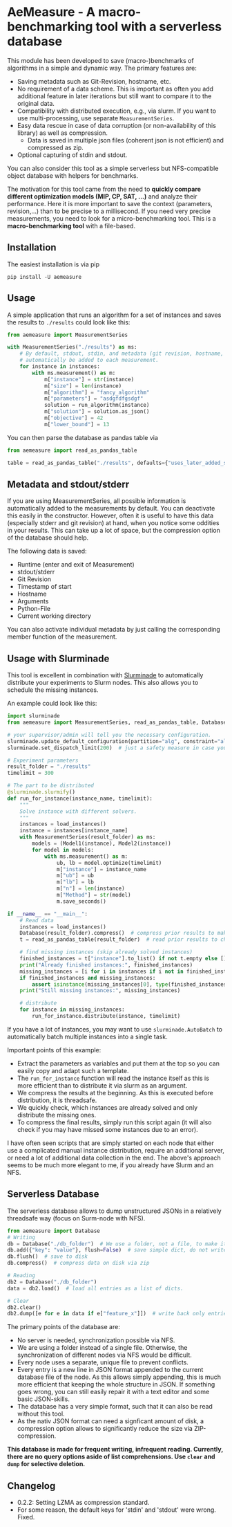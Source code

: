 # AeMeasure - A macro-benchmarking tool with a serverless database

This module has been developed to save (macro-)benchmarks of algorithms in a simple and
dynamic way. The primary features are:
* Saving metadata such as Git-Revision, hostname, etc.
* No requirement of a data scheme. This is important as often you add additional feature in later iterations but still want to compare it to the original data.
* Compatibility with distributed execution, e.g., via slurm. If you want to use multi-processing, use separate `MeasurementSeries`.
* Easy data rescue in case of data corruption (or non-availability of this library) as well as compression.
  * Data is saved in multiple json files (coherent json is not efficient) and compressed as zip.
* Optional capturing of stdin and stdout.

You can also consider this tool as a simple serverless but NFS-compatible object database with helpers for benchmarks.

The motivation for this tool came from the need to **quickly compare different optimization models (MIP, CP, SAT, ...)**
and analyze their performance.  Here it is more important to save the context (parameters, revision,...) than to
be precise to a millisecond. If you need very precise measurements, you need to look for a micro-benchmarking tool.
This is a **macro-benchmarking tool** with a file-based.

## Installation

The easiest installation is via pip
```shell
pip install -U aemeasure
```

## Usage

A simple application that runs an algorithm for a set of instances and saves the results to `./results` could look like this:

```python
from aemeasure import MeasurementSeries

with MeasurementSeries("./results") as ms:
    # By default, stdout, stdin, and metadata (git revision, hostname, etc) will
    # automatically be added to each measurement.
    for instance in instances:
        with ms.measurement() as m:
            m["instance"] = str(instance)
            m["size"] = len(instance)
            m["algorithm"] = "fancy_algorithm"
            m["parameters"] = "asdgfdfgsdgf"
            solution = run_algorithm(instance)
            m["solution"] = solution.as_json()
            m["objective"] = 42
            m["lower_bound"] = 13
```

You can then parse the database as pandas table via
```python
from aemeasure import read_as_pandas_table

table = read_as_pandas_table("./results", defaults={"uses_later_added_special_feature": False})
```

## Metadata and stdout/stderr

If you are using MeasurementSeries, all possible information is automatically
added to the measurements by default. You can deactivate this easily in
the constructor. However, often it is useful to have this data (especially stderr
and git revision) at hand, when you notice some oddities in your results. This
can take up a lot of space, but the compression option of the database should
help.

The following data is saved:
* Runtime (enter and exit of Measurement)
* stdout/stderr
* Git Revision
* Timestamp of start
* Hostname
* Arguments
* Python-File
* Current working directory

You can also activate individual metadata by just calling the corresponding member
function of the measurement.

## Usage with Slurminade

This tool is excellent in combination with [Slurminade](https://github.com/d-krupke/slurminade) to automatically distribute
your experiments to Slurm nodes. This also allows you to schedule the missing instances.

An example could look like this:

```python
import slurminade
from aemeasure import MeasurementSeries, read_as_pandas_table, Database

# your supervisor/admin will tell you the necessary configuration.
slurminade.update_default_configuration(partition="alg", constraint="alggen03")
slurminade.set_dispatch_limit(200)  # just a safety measure in case you messed up

# Experiment parameters
result_folder = "./results"
timelimit = 300

# The part to be distributed
@slurminade.slurmify()
def run_for_instance(instance_name, timelimit):
    """
    Solve instance with different solvers.
    """
    instances = load_instances()
    instance = instances[instance_name]
    with MeasurementSeries(result_folder) as ms:
        models = (Model1(instance), Model2(instance))
        for model in models:
            with ms.measurement() as m:
                ub, lb = model.optimize(timelimit)
                m["instance"] = instance_name
                m["ub"] = ub
                m["lb"] = lb
                m["n"] = len(instance)
                m["Method"] = str(model)
                m.save_seconds()

if __name__ == "__main__":
    # Read data
    instances = load_instances()
    Database(result_folder).compress()  # compress prior results to make space
    t = read_as_pandas_table(result_folder)  # read prior results to check which instances are still missing

    # find missing instances (skip already solved instances)
    finished_instances = t["instance"].to_list() if not t.empty else []
    print("Already finished instances:", finished_instances)
    missing_instances = [i for i in instances if i not in finished_instances]
    if finished_instances and missing_instances:
        assert isinstance(missing_instances[0], type(finished_instances[0]))
    print("Still missing instances:", missing_instances)

    # distribute
    for instance in missing_instances:
        run_for_instance.distribute(instance, timelimit)
```

If you have a lot of instances, you may want to use `slurminade.AutoBatch` to automatically
batch multiple instances into a single task.

Important points of this example:
* Extract the parameters as variables and put them at the top so you can easily copy and adapt such a template.
* The `run_for_instance` function will read the instance itself as this is more efficient than to distribute it via slurm as an argument.
* We compress the results at the beginning. As this is executed before distribution, it is threadsafe.
* We quickly check, which instances are already solved and only distribute the missing ones.
* To compress the final results, simply run this script again (it will also check if you may have missed some instances due to an error).

I have often seen scripts that are simply started on each node that either use a complicated
manual instance distribution, require an additional server, or need a lot of additional
data collection in the end. The above's approach seems to be much more elegant to me, if
you already have Slurm and an NFS.

## Serverless Database

The serverless database allows to dump unstructured JSONs in a relatively threadsafe way (focus on Surm-node with NFS).
```python
from aemeasure import Database
# Writing
db = Database("./db_folder")  # We use a folder, not a file, to make it NFS-safe.
db.add({"key": "value"}, flush=False)  # save simple dict, do not write directly.
db.flush()  # save to disk
db.compress()  # compress data on disk via zip

# Reading
db2 = Database("./db_folder")
data = db2.load()  # load all entries as a list of dicts.

# Clear
db2.clear()
db2.dump([e for e in data if e["feature_x"]])  # write back only entries with 'feature_x'
```

The primary points of the database are:
* No server is needed, synchronization possible via NFS.
* We are using a folder instead of a single file. Otherwise, the synchronization of different nodes via NFS would be difficult.
* Every node uses a separate, unique file to prevent conflicts.
* Every entry is a new line in JSON format appended to the current database file of the node. As this allows simply appending, this is much more efficient that keeping the whole structure in JSON. If something goes wrong, you can still easily repair it with a text editor and some basic JSON-skills.
* The database has a very simple format, such that it can also be read without this tool.
* As the nativ JSON format can need a signficant amount of disk, a compression option allows to significantly reduce the size via ZIP-compression.

**This database is made for frequent writing, infrequent reading. Currently, there are no query options aside of list comprehensions. Use `clear` and `dump` for selective deletion.**

## Changelog

* 0.2.2: Setting LZMA as compression standard.
* For some reason, the default keys for 'stdin' and 'stdout' were wrong. Fixed.